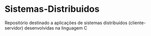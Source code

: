 # Sistemas-Distribuidos
Repositório destinado a aplicações de sistemas distribuídos (cliente-servidor) desenvolvidas na linguagem C

